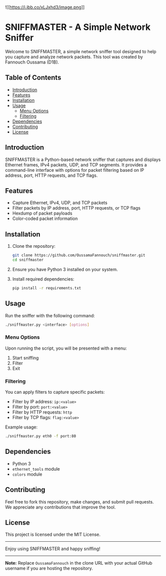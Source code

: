 ![[https://i.ibb.co/xLJxhd3/image.png]]

# SNIFFMASTER - A Simple Network Sniffer

Welcome to SNIFFMASTER, a simple network sniffer tool designed to help you capture and analyze network packets. This tool was created by Fannouch Oussama (D1B).

## Table of Contents

- [Introduction](#introduction)
- [Features](#features)
- [Installation](#installation)
- [Usage](#usage)
  - [Menu Options](#menu-options)
  - [Filtering](#filtering)
- [Dependencies](#dependencies)
- [Contributing](#contributing)
- [License](#license)

## Introduction

SNIFFMASTER is a Python-based network sniffer that captures and displays Ethernet frames, IPv4 packets, UDP, and TCP segments. It provides a command-line interface with options for packet filtering based on IP address, port, HTTP requests, and TCP flags.

## Features

- Capture Ethernet, IPv4, UDP, and TCP packets
- Filter packets by IP address, port, HTTP requests, or TCP flags
- Hexdump of packet payloads
- Color-coded packet information

## Installation

1. Clone the repository:
   ```bash
   git clone https://github.com/OussamaFannouch/sniffmaster.git
   cd sniffmaster
   ```

2. Ensure you have Python 3 installed on your system.

3. Install required dependencies:
   ```bash
   pip install -r requirements.txt
   ```

## Usage

Run the sniffer with the following command:
```bash
./sniffmaster.py <interface> [options]
```

### Menu Options

Upon running the script, you will be presented with a menu:
1. Start sniffing
2. Filter
3. Exit

### Filtering

You can apply filters to capture specific packets:
- Filter by IP address: `ip:<value>`
- Filter by port: `port:<value>`
- Filter by HTTP requests: `http`
- Filter by TCP flags: `flag:<value>`

Example usage:
```bash
./sniffmaster.py eth0 -f port:80
```

## Dependencies

- Python 3
- `ethernet_tools` module
- `colors` module

## Contributing

Feel free to fork this repository, make changes, and submit pull requests. We appreciate any contributions that improve the tool.

## License

This project is licensed under the MIT License.

---

Enjoy using SNIFFMASTER and happy sniffing!

---

**Note:** Replace `OussamaFannouch` in the clone URL with your actual GitHub username if you are hosting the repository.
